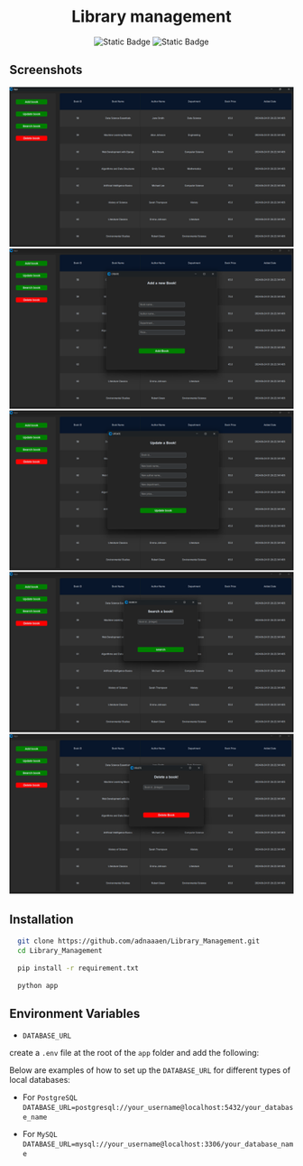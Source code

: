 <div align="center">
  
# Library management
<img alt="Static Badge" src="https://img.shields.io/badge/SQLAlchemy-2.0.30-version">
<img alt="Static Badge" src="https://img.shields.io/badge/custometkinter-5.2.2-version">
</div>

## Screenshots

<div align="center">
  
  <img src="./documentaion_image/home_demo.png">  
  <img src="./documentaion_image/newbook_demo.png">  
  <img src="./documentaion_image/updatebook_demo.png">  
  <img src="./documentaion_image/searchbook_demo.png">  
  <img src="./documentaion_image/deletebook_demo.png">  

</div>

## Installation

```bash
  git clone https://github.com/adnaaaen/Library_Management.git
  cd Library_Management
```

```bash
  pip install -r requirement.txt
```

```bash
  python app
```

## Environment Variables

- `DATABASE_URL`

create a `.env` file at the root of the `app` folder and add the following:

Below are examples of how to set up the `DATABASE_URL` for different types of local databases:

- For `PostgreSQL`
  `DATABASE_URL=postgresql://your_username@localhost:5432/your_database_name`

- For `MySQL`
  `DATABASE_URL=mysql://your_username@localhost:3306/your_database_name`
